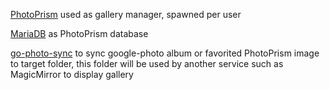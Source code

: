 [PhotoPrism](https://github.com/photoprism/photoprism) used as gallery manager, spawned per user

[MariaDB](https://github.com/MariaDB/mariadb-docker) as PhotoPrism database

[go-photo-sync](https://github.com/ryosagisu/go-photo-sync) to sync google-photo album or favorited PhotoPrism image to target folder, 
this folder will be used by another service such as MagicMirror to display gallery
